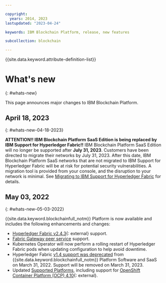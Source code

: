 ```yaml
---

copyright:
  years: 2014, 2023
lastupdated: "2023-04-24"

keywords: IBM Blockchain Platform, release, new features

subcollection: blockchain

---
```




{{site.data.keyword.attribute-definition-list}}




# What's new
{: #whats-new}

This page announces major changes to IBM Blockchain Platform.


## April 18, 2023
{: #whats-new-04-18-2023}

**ATTENTION!! IBM Blockchain Platform SaaS Edition is being replaced by IBM Support for Hyperledger Fabric!!** IBM Blockchain Platform SaaS Edition will no longer be supported after **July 31, 2023**. Customers have been directed to migrate their networks by July 31, 2023. After this date, IBM Blockchain Platform SaaS networks that are not migrated to IBM Support for Hyperledger Fabric will be at risk for potential security vulnerabilities. A migration tool is provided from your console, and the disruption to your network is minimal. See [Migrating to IBM Support for Hyperledger Fabric](/docs/blockchain?topic=blockchain-migrating-to-hlf-support) for details.



## May 03, 2022
{: #whats-new-05-03-2022}

{{site.data.keyword.blockchainfull_notm}} Platform  is now available and includes the following enhancements and changes:




- [Hyperledger Fabric v2.4.3](https://github.com/hyperledger/fabric/releases/tag/v2.4.3){: external} support.
- [Fabric Gateway peer service](/docs/blockchain?topic=blockchain-ibp-console-app) support.
- Kubernetes Operator will now perform a rolling restart of Hyperledger Fabric pods when updating configuration to help avoid downtime.
- Hyperledger Fabric [v1.4 support was deprecated](/docs/blockchain?topic=blockchain-ibp-console-govern-components#ibp-console-govern-components-upgrade) from {{site.data.keyword.blockchainfull_notm}} Platform Software and SaaS on March 31, 2022. Support will be removed on March 31, 2023.
- Updated [Supported Platforms](/docs/blockchain?topic=blockchain-ibp-console-overview#ibp-console-overview-supported-cfg), including support for [OpenShift Container Platform (OCP) 4.10](https://access.redhat.com/support/policy/updates/openshift#dates){: external}.

